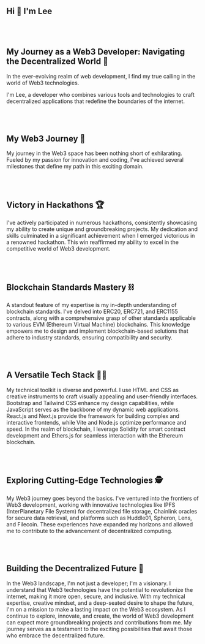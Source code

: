 
## Hi 👋 I'm Lee

<!-- <div align="center">
<img height="200" alt="PNG" align="center" src="./assets/Tebbo (2).png">
</div> -->
  
</br>
</br>

##  My Journey as a Web3 Developer: Navigating the Decentralized World 💬

In the ever-evolving realm of web development, I find my true calling in the world of Web3 technologies. 

I'm Lee, a developer who combines various tools and technologies to craft decentralized applications that redefine the boundaries of the internet.

</br>
</br>

## My Web3 Journey 🌱

My journey in the Web3 space has been nothing short of exhilarating. 
Fueled by my passion for innovation and coding, I've achieved several milestones that define my path in this exciting domain.

</br>
</br>

## Victory in Hackathons 🏆

I've actively participated in numerous hackathons, consistently showcasing my ability to create unique and groundbreaking projects. 
My dedication and skills culminated in a significant achievement when I emerged victorious in a renowned hackathon. 
This win reaffirmed my ability to excel in the competitive world of Web3 development.

</br>
</br>

## Blockchain Standards Mastery ⛓️

A standout feature of my expertise is my in-depth understanding of blockchain standards. 
I've delved into ERC20, ERC721, and ERC1155 contracts, along with a comprehensive grasp of other standards applicable to various EVM (Ethereum Virtual Machine) blockchains. 
This knowledge empowers me to design and implement blockchain-based solutions that adhere to industry standards, ensuring compatibility and security.

</br>
</br>

## A Versatile Tech Stack 👨‍💻

My technical toolkit is diverse and powerful. 
I use HTML and CSS as creative instruments to craft visually appealing and user-friendly interfaces. 
Bootstrap and Tailwind CSS enhance my design capabilities, while JavaScript serves as the backbone of my dynamic web applications. 
React.js and Next.js provide the framework for building complex and interactive frontends, while Vite and Node.js optimize performance and speed. 
In the realm of blockchain, I leverage Solidity for smart contract development and Ethers.js for seamless interaction with the Ethereum blockchain.

</br>
</br>

## Exploring Cutting-Edge Technologies 🕵️

My Web3 journey goes beyond the basics. I've ventured into the frontiers of Web3 development, working with innovative technologies like IPFS (InterPlanetary File System) for decentralized file storage, 
Chainlink oracles for secure data retrieval, and platforms such as Huddle01, Spheron, Lens, and Filecoin. 
These experiences have expanded my horizons and allowed me to contribute to the advancement of decentralized computing.

</br>
</br>

## Building the Decentralized Future 🧱

In the Web3 landscape, I'm not just a developer; I'm a visionary. 
I understand that Web3 technologies have the potential to revolutionize the internet, making it more open, secure, and inclusive. 
With my technical expertise, creative mindset, and a deep-seated desire to shape the future, I'm on a mission to make a lasting impact on the Web3 ecosystem.
As I continue to explore, innovate, and create, the world of Web3 development can expect more groundbreaking projects and contributions from me. 
My journey serves as a testament to the exciting possibilities that await those who embrace the decentralized future.
